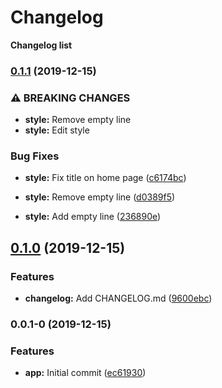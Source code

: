 # Changelog

**Changelog list**


### [0.1.1](https://github.com/peteichuk/changelog/compare/v0.1.0...v0.1.1) (2019-12-15)


### ⚠ BREAKING CHANGES

* **style:** Remove empty line
* **style:** Edit style

### Bug Fixes

* **style:** Fix title on home page ([c6174bc](https://github.com/peteichuk/changelog/commit/c6174bc0458b52ea597d60dd666bba7c26102545))
* **style:** Remove empty line ([d0389f5](https://github.com/peteichuk/changelog/commit/d0389f5e324ecf16874006ac1dab70c201fe69a2))


* **style:** Add empty line ([236890e](https://github.com/peteichuk/changelog/commit/236890e30bf7f7e6448190ff0f0664b1772070ca))

## [0.1.0](https://github.com/peteichuk/changelog/compare/v0.0.1-0...v0.1.0) (2019-12-15)


### Features

* **changelog:** Add CHANGELOG.md ([9600ebc](https://github.com/peteichuk/changelog/commit/9600ebcfd2fc3f301fc267746adf1b05bc49d8d3))

### 0.0.1-0 (2019-12-15)


### Features

* **app:** Initial commit ([ec61930](https://github.com/peteichuk/changelog/commit/ec61930f1f015d82ee499030700e58670f08f48e))
